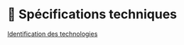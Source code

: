 # 📣 Spécifications techniques

[Identification des technologies](./identification-des-technologies.md)
